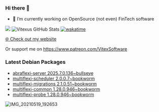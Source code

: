 ### Hi there 👋

- 🔭 I’m currently working on OpenSource  (not even) FinTech software

![](https://komarev.com/ghpvc/?username=Vitexus)
![Vitexus GitHub Stats](https://github-readme-stats.vercel.app/api?username=Vitexus&show_icons=true)
[![wakatime](https://wakatime.com/badge/user/5abba9ca-813e-43ac-9b5f-b1cfdf3dc1c7.svg)](https://wakatime.com/@5abba9ca-813e-43ac-9b5f-b1cfdf3dc1c7)

<p><a href="https://vitexsoftware.cz">🌐 Check out my website</a></p>

Or support me on https://www.patreon.com/VitexSoftware

### Latest Debian Packages
<!-- DEBIAN-PACKAGES-LIST:START -->
- [abraflexi-server 2025.7.0.136~bullseye](https://repo.vitexsoftware.com/package.php?package=abraflexi-server)
- [multiflexi-scheduler 2.0.0.7~bookworm](https://repo.vitexsoftware.com/package.php?package=multiflexi-scheduler)
- [multiflexi-migrations 2.1.0.51~bookworm](https://repo.vitexsoftware.com/package.php?package=multiflexi-migrations)
- [multiflexi-common 1.28.0.946~bookworm](https://repo.vitexsoftware.com/package.php?package=multiflexi-common)
- [multiflexi-probe 1.28.0.946~bookworm](https://repo.vitexsoftware.com/package.php?package=multiflexi-probe)
<!-- DEBIAN-PACKAGES-LIST:END -->

![IMG_20210519_192653](https://user-images.githubusercontent.com/2621130/120022731-1bd48900-bfed-11eb-90f9-4f88f560b8b7.jpg)

<!--
**Vitexus/Vitexus** is a ✨ _special_ ✨ repository because its `README.md` (this file) appears on your GitHub profile.

Here are some ideas to get you started:

- 🌱 I’m currently learning ...
- 👯 I’m looking to collaborate on ...
- 🤔 I’m looking for help with ...
- 💬 Ask me about ...
- 📫 How to reach me: ...
- 😄 Pronouns: ...
- ⚡ Fun fact: ...
-->


